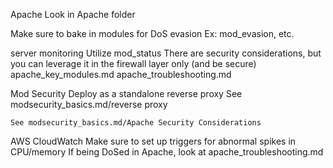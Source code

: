 Apache
  Look in Apache folder

  Make sure to bake in modules for DoS evasion
    Ex: mod_evasion, etc.

  server monitoring
    Utilize mod_status
      There are security considerations, but you can leverage it in the firewall layer only (and be secure)
      apache_key_modules.md
      apache_troubleshooting.md

  Mod Security
    Deploy as a standalone reverse proxy
      See modsecurity_basics.md/reverse proxy

    See modsecurity_basics.md/Apache Security Considerations

AWS
  CloudWatch
    Make sure to set up triggers for abnormal spikes in CPU/memory
      If being DoSed in Apache, look at apache_troubleshooting.md